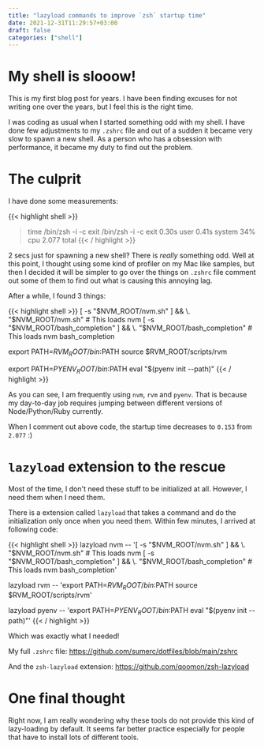 ```yaml
---
title: "lazyload commands to improve `zsh` startup time"
date: 2021-12-31T11:29:57+03:00
draft: false
categories: ["shell"]
---
```


# My shell is slooow!

This is my first blog post for years. I have been finding excuses for not writing one over 
the years, but I feel this is the right time.

I was coding as usual when I started something odd with my shell. I have done few adjustments
to my `.zshrc` file and out of a sudden it became very slow to spawn a new shell. As a person
who has a obsession with performance, it became my duty to find out the problem.

# The culprit

I have done some measurements:

{{< highlight shell >}}
> time /bin/zsh -i -c exit
/bin/zsh -i -c exit  0.30s user 0.41s system 34% cpu 2.077 total
{{< / highlight >}}

2 secs just for spawning a new shell? There is <i>really</i> something odd. Well at this point,
I thought using some kind of profiler on my Mac like samples, but then I decided it will be simpler 
to go over the things on `.zshrc` file comment out some of them to find out what is causing this annoying 
lag.

After a while, I found 3 things:

{{< highlight shell >}}
[ -s "$NVM_ROOT/nvm.sh" ] && \. "$NVM_ROOT/nvm.sh"  # This loads nvm
[ -s "$NVM_ROOT/bash_completion" ] && \. "$NVM_ROOT/bash_completion"  # This loads nvm bash_completion

export PATH=$RVM_ROOT/bin:$PATH
source $RVM_ROOT/scripts/rvm

export PATH=$PYENV_ROOT/bin:$PATH
eval "$(pyenv init --path)"
{{< / highlight >}}

As you can see, I am frequently using `nvm`, `rvm` and `pyenv`. That is because my day-to-day job requires jumping between 
different versions of Node/Python/Ruby currently.

When I comment out above code, the startup time decreases to `0.153` from `2.077` :)

# `lazyload` extension to the rescue

Most of the time, I don't need these stuff to be initialized at all. However, I need them
when I need them.

There is a extension called `lazyload` that takes a command and do the initialization only once
when you need them. Within few minutes, I arrived at following code:

{{< highlight shell >}}
lazyload nvm -- '[ -s "$NVM_ROOT/nvm.sh" ] && \. "$NVM_ROOT/nvm.sh"  # This loads nvm
    [ -s "$NVM_ROOT/bash_completion" ] && \. "$NVM_ROOT/bash_completion"  # This loads nvm bash_completion'

lazyload rvm -- 'export PATH=$RVM_ROOT/bin:$PATH
    source $RVM_ROOT/scripts/rvm'

lazyload pyenv -- 'export PATH=$PYENV_ROOT/bin:$PATH
    eval "$(pyenv init --path)"'
{{< / highlight >}}

Which was exactly what I needed!

My full `.zshrc` file: https://github.com/sumerc/dotfiles/blob/main/zshrc

And the `zsh-lazyload` extension: https://github.com/qoomon/zsh-lazyload

# One final thought

Right now, I am really wondering why these tools do not provide this kind of lazy-loading by default.
It seems far better practice especially for people that have to install lots of different tools.
